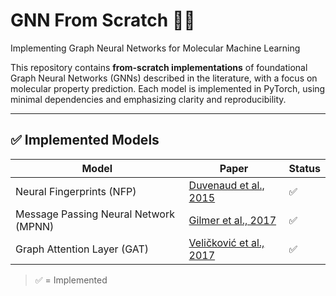 # GNN From Scratch 🧠🧪  
Implementing Graph Neural Networks for Molecular Machine Learning

This repository contains **from-scratch implementations** of foundational Graph Neural Networks (GNNs) described in the literature, with a focus on molecular property prediction. Each model is implemented in PyTorch, using minimal dependencies and emphasizing clarity and reproducibility.

---

## ✅ Implemented Models

| Model | Paper | Status |
|-------|-------|--------|
| Neural Fingerprints (NFP) | [Duvenaud et al., 2015](https://arxiv.org/abs/1509.09292) | ✅ |
| Message Passing Neural Network (MPNN) | [Gilmer et al., 2017](https://arxiv.org/abs/1704.01212) | ✅ |
| Graph Attention Layer (GAT) | [Veličković et al., 2017](https://arxiv.org/abs/1710.10903) | ✅ |

> ✅ = Implemented
